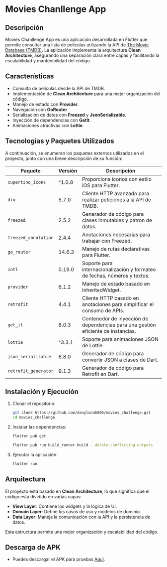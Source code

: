 # Movies Chanllenge App

## Descripción
Movies Chanllenge App es una aplicación desarrollada en Flutter que permite consultar una lista de películas utilizando la API de [The Movie Database (TMDB)](https://www.themoviedb.org/movie). La aplicación implementa la arquitectura **Clean Architecture**, asegurando una separación clara entre capas y facilitando la escalabilidad y mantenibilidad del código.

## Características
- Consulta de películas desde la API de TMDB.
- Implementación de **Clean Architecture** para una mejor organización del código.
- Manejo de estado con **Provider**.
- Navegación con **GoRouter**.
- Serialización de datos con **Freezed** y **JsonSerializable**.
- Inyección de dependencias con **GetIt**.
- Animaciones atractivas con **Lottie**.

## Tecnologías y Paquetes Utilizados

A continuación, se enumeran los paquetes externos utilizados en el proyecto, junto con una breve descripción de su función:

| Paquete | Versión | Descripción |
|---------|---------|-------------|
| `cupertino_icons` | ^1.0.8 | Proporciona iconos con estilo iOS para Flutter. |
| `dio` | 5.7.0 | Cliente HTTP avanzado para realizar peticiones a la API de TMDB. |
| `freezed` | 2.5.2 | Generador de código para clases inmutables y patron de datos. |
| `freezed_annotation` | 2.4.4 | Anotaciones necesarias para trabajar con Freezed. |
| `go_router` | 14.6.3 | Manejo de rutas declarativas para Flutter. |
| `intl` | 0.19.0 | Soporte para internacionalización y formateo de fechas, números y textos. |
| `provider` | 6.1.2 | Manejo de estado basado en InheritedWidget. |
| `retrofit` | 4.4.1 | Cliente HTTP basado en anotaciones para simplificar el consumo de APIs. |
| `get_it` | 8.0.3 | Contenedor de inyección de dependencias para una gestión eficiente de instancias. |
| `lottie` | ^3.3.1 | Soporte para animaciones JSON de Lottie. |
| `json_serializable` | 6.8.0 | Generador de código para convertir JSON a clases de Dart. |
| `retrofit_generator` | 9.1.3 | Generador de código para Retrofit en Dart. |

## Instalación y Ejecución
1. Clonar el repositorio:
   ```sh
   git clone https://github.com/danylunab506/movies_challenge.git
   cd movies_challenge
   ```
2. Instalar las dependencias:
   ```sh
   flutter pub get

   flutter pub run build_runner build --delete-conflicting-outputs
   ```
3. Ejecutar la aplicación:
   ```sh
   flutter run
   ```

## Arquitectura
El proyecto está basado en **Clean Architecture**, lo que significa que el código está dividido en varias capas:
- **View Layer**: Contiene los widgets y la lógica de UI.
- **Domain Layer**: Define los casos de uso y modelos de dominio.
- **Data Layer**: Maneja la comunicación con la API y la persistencia de datos.

Esta estructura permite una mejor organización y escalabilidad del código.

## Descarga de APK
- Puedes descargar el APK para pruebas [Aquí](https://webapp.diawi.com/install/JKqweG).


